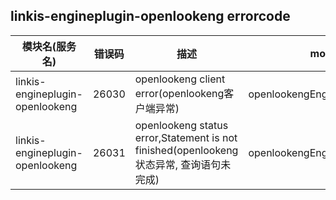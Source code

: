 ## linkis-engineplugin-openlookeng errorcode


| 模块名(服务名) | 错误码   | 描述 | module                      |
| -------- |-------| ----- |-----------------------------|
|linkis-engineplugin-openlookeng| 26030 |openlookeng client error(openlookeng客户端异常)|openlookengEngineConnExecutor|
|linkis-engineplugin-openlookeng| 26031 |openlookeng status error,Statement is not finished(openlookeng状态异常, 查询语句未完成)|openlookengEngineConnExecutor|





